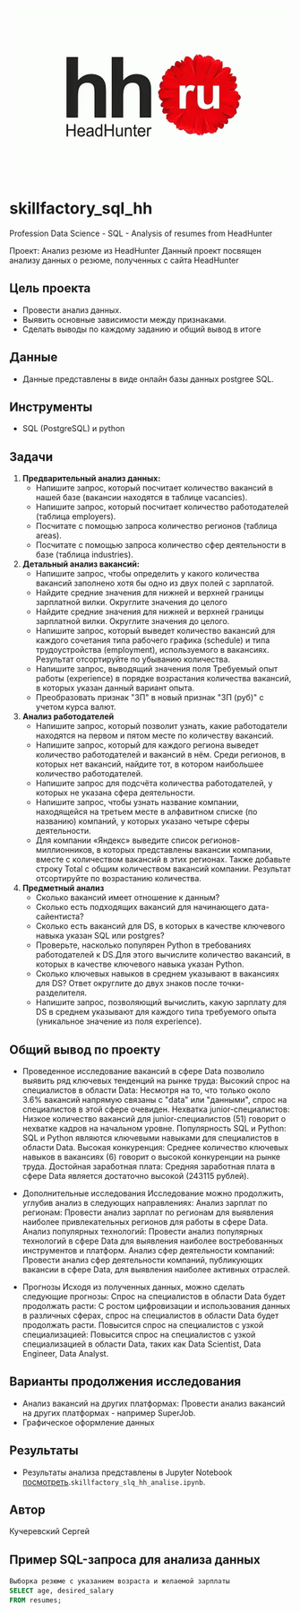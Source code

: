 <p align="center"><img src="https://github.com/kuchsk/Skillfactory_hh/blob/main/hh%20label2.jpg" alt="hh label2" style="width:500px; height:300px"></p>

# skillfactory_sql_hh
Profession Data Science - SQL - Analysis of resumes from HeadHunter

 Проект: Анализ резюме из HeadHunter
 Данный проект посвящен анализу данных о резюме, полученных с сайта HeadHunter 

## Цель проекта

- Провести анализ данных.
- Выявить основные зависимости между признаками.
- Сделать выводы по каждому заданию и общий вывод в итоге

## Данные

- Данные представлены в виде онлайн базы данных postgree SQL. 

## Инструменты

- SQL (PostgreSQL) и python

## Задачи

1. **Предварительный анализ данных:**
    - Напишите запрос, который посчитает количество вакансий в нашей базе (вакансии находятся в таблице vacancies).
    - Напишите запрос, который посчитает количество работодателей (таблица employers).
    - Посчитате с помощью запроса количество регионов (таблица areas).
    - Посчитате с помощью запроса количество сфер деятельности в базе (таблица industries).
2. **Детальный анализ вакансий:**
    - Напишите запрос, чтобы определить у какого количества вакансий заполнено хотя бы одно из двух полей с зарплатой.
    - Найдите средние значения для нижней и верхней границы зарплатной вилки. Округлите значения до целого
    - Найдите средние значения для нижней и верхней границы зарплатной вилки. Округлите значения до целого.
    - Напишите запрос, который выведет количество вакансий для каждого сочетания типа рабочего графика (schedule) и типа трудоустройства (employment), используемого в вакансиях. Результат отсортируйте по убыванию количества.
    - Напишите запрос, выводящий значения поля Требуемый опыт работы (experience) в порядке возрастания количества вакансий, в которых указан данный вариант опыта.
    - Преобразовать признак "ЗП" в новый признак "ЗП (руб)" с учетом курса валют.
3. **Анализ работодателей**
    - Напишите запрос, который позволит узнать, какие работодатели находятся на первом и пятом месте по количеству вакансий.
    - Напишите запрос, который для каждого региона выведет количество работодателей и вакансий в нём. Среди регионов, в которых нет вакансий, найдите тот, в котором наибольшее количество работодателей.
    - Напишите запрос для подсчёта количества работодателей, у которых не указана сфера деятельности.
    - Напишите запрос, чтобы узнать название компании, находящейся на третьем месте в алфавитном списке (по названию) компаний, у которых указано четыре сферы деятельности.
    - Для компании «Яндекс» выведите список регионов-миллионников, в которых представлены вакансии компании, вместе с количеством вакансий в этих регионах. Также добавьте строку Total с общим количеством вакансий компании. Результат отсортируйте по возрастанию количества.
4. **Предметный анализ**
    - Сколько вакансий имеет отношение к данным?
    - Сколько есть подходящих вакансий для начинающего дата-сайентиста?
    - Сколько есть вакансий для DS, в которых в качестве ключевого навыка указан SQL или postgres?
    - Проверьте, насколько популярен Python в требованиях работодателей к DS.Для этого вычислите количество вакансий, в которых в качестве ключевого навыка указан Python.
    - Сколько ключевых навыков в среднем указывают в вакансиях для DS? Ответ округлите до двух знаков после точки-разделителя.
    - Напишите запрос, позволяющий вычислить, какую зарплату для DS в среднем указывают для каждого типа требуемого опыта (уникальное значение из поля experience).

## Общий вывод по проекту

- Проведенное исследование вакансий в сфере Data позволило выявить ряд ключевых тенденций на рынке труда:
Высокий спрос на специалистов в области Data: Несмотря на то, что только около 3.6% вакансий напрямую связаны с "data" или "данными", спрос на специалистов в этой сфере очевиден.
Нехватка junior-специалистов: Низкое количество вакансий для junior-специалистов (51) говорит о нехватке кадров на начальном уровне.
Популярность SQL и Python: SQL и Python являются ключевыми навыками для специалистов в области Data.
Высокая конкуренция: Среднее количество ключевых навыков в вакансиях (6) говорит о высокой конкуренции на рынке труда.
Достойная заработная плата: Средняя заработная плата в сфере Data является достаточно высокой (243115 рублей).

- Дополнительные исследования
Исследование можно продолжить, углубив анализ в следующих направлениях:
Анализ зарплат по регионам: Провести анализ зарплат по регионам для выявления наиболее привлекательных регионов для работы в сфере Data.
Анализ популярных технологий: Провести анализ популярных технологий в сфере Data для выявления наиболее востребованных инструментов и платформ.
Анализ сфер деятельности компаний: Провести анализ сфер деятельности компаний, публикующих вакансии в сфере Data, для выявления наиболее активных отраслей.

- Прогнозы
Исходя из полученных данных, можно сделать следующие прогнозы:
Спрос на специалистов в области Data будет продолжать расти: С ростом цифровизации и использования данных в различных сферах, спрос на специалистов в области Data будет продолжать расти.
Повысится спрос на специалистов с узкой специализацией: Повысится спрос на специалистов с узкой специализацией в области Data, таких как Data Scientist, Data Engineer, Data Analyst.

## Варианты продолжения исследования

- Анализ вакансий на других платформах: Провести анализ вакансий на других платформах - например SuperJob.
- Графическое оформление данных

## Результаты

- Результаты анализа представлены в Jupyter Notebook [посмотреть](https://github.com/kuchsk/skillfactory_sql_hh/blob/main/skillfactory_slq_hh_analise.ipynb).`skillfactory_slq_hh_analise.ipynb`.


## Автор
Кучеревский Сергей 

## Пример SQL-запроса для анализа данных

```sql
Выборка резюме с указанием возраста и желаемой зарплаты
SELECT age, desired_salary
FROM resumes;
```


